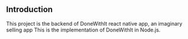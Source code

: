 ## Introduction

This project is the backend of DoneWithIt react native app, an imaginary selling app
This is the implementation of DoneWithIt in Node.js.
